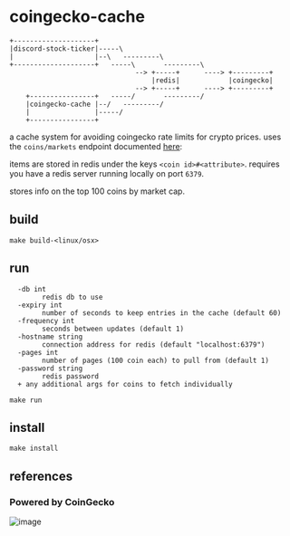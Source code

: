 # coingecko-cache

```text
+--------------------+                                           
|discord-stock-ticker|-----\                                     
|                    |--\   ---------\                           
+--------------------+   -----\       ---------\
                               --> +-----+      ----> +---------+
                                   |redis|            |coingecko|
                               --> +-----+      ----> +---------+
    +----------------+   -----/       ---------/                 
    |coingecko-cache |--/   ---------/                           
    |                |-----/                                     
    +----------------+                                           
```

a cache system for avoiding coingecko rate limits for crypto prices. uses the `coins/markets` endpoint documented [here](https://www.coingecko.com/en/api): 

items are stored in redis under the keys `<coin id>#<attribute>`. requires you have a redis server running locally on port `6379`.

stores info on the top 100 coins by market cap.

## build

```shell
make build-<linux/osx>
```

## run

```text
  -db int
        redis db to use
  -expiry int
        number of seconds to keep entries in the cache (default 60)
  -frequency int
        seconds between updates (default 1)
  -hostname string
        connection address for redis (default "localhost:6379")
  -pages int
        number of pages (100 coin each) to pull from (default 1)
  -password string
        redis password
  + any additional args for coins to fetch individually
```

```shell
make run
```

## install

```shell
make install
```

## references

### Powered by CoinGecko

![image](https://user-images.githubusercontent.com/7338312/147584095-e88e718b-9349-4e95-adae-02514e3d3a9e.png)
